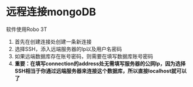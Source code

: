 # 远程连接mongoDB

软件使用Robo 3T

1. 首先在创建连接处创建一条新连接
2. 选择SSH，添入远端服务器的Ip以及用户名密码
3. 如果远端数据库存在账号密码，则需要在填写数据库账号密码
4. **重要：在填写connection的address处无需填写服务器的公网Ip，因为选择SSH相当于你通过远端服务器来连接这个数据库，所以直接localhost就可以了**